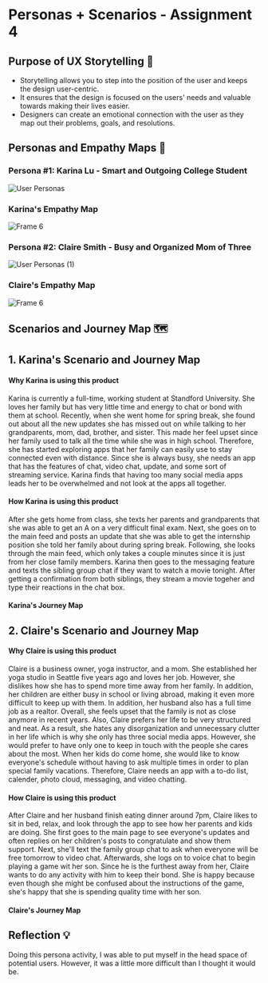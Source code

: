 
# Personas + Scenarios - Assignment 4
## Purpose of UX Storytelling 📖
* Storytelling allows you to step into the position of the user and keeps the design user-centric.
* It ensures that the design is focused on the users' needs and valuable towards making their lives easier.
* Designers can create an emotional connection with the user as they map out their problems, goals, and resolutions.

## Personas and Empathy Maps 👥
### Persona #1: Karina Lu - Smart and Outgoing College Student
![User Personas](https://user-images.githubusercontent.com/119825654/235575062-1217294a-1e25-4526-88e2-9aab59929787.jpg)

### Karina's Empathy Map 
![Frame 6](https://user-images.githubusercontent.com/119825654/235593821-f6e848be-cfd5-4e6c-ba1e-900045bd1d16.png)

### Persona #2: Claire Smith - Busy and Organized Mom of Three
![User Personas (1)](https://user-images.githubusercontent.com/119825654/235575243-2fbb844e-f92b-4cf9-9ecd-3569ebc9fbae.jpg)

### Claire's Empathy Map
![Frame 6](https://user-images.githubusercontent.com/119825654/235576884-74c4b1a1-9cb4-4fd7-8830-38a1931566d7.jpg)

## Scenarios and Journey Map 🗺

## 1. Karina's Scenario and Journey Map
#### Why Karina is using this product

Karina is currently a full-time, working student at Standford University. She loves her family but has very little time and energy to chat or bond with them at school. Recently, when she went home for spring break, she found out about all the new updates she has missed out on while talking to her grandparents, mom, dad, brother, and sister. This made her feel upset since her family used to talk all the time while she was in high school. Therefore, she has started exploring apps that her family can easily use to stay connected even with distance. Since she is always busy, she needs an app that has the features of chat, video chat, update, and some sort of streaming service. Karina finds that having too many social media apps leads her to be overwhelmed and not look at the apps all together.

#### How Karina is using this product

After she gets home from class, she texts her parents and grandparents that she was able to get an A on a very difficult final exam. Next, she goes on to the main feed and posts an update that she was able to get the internship position she told her family about during spring break. Following, she looks through the main feed, which only takes a couple minutes since it is just from her close family members. Karina then goes to the messaging feature and texts the sibling group chat if they want to watch a movie tonight. After getting a confirmation from both siblings, they stream a movie togeher and type their reactions in the chat box. 

#### Karina's Journey Map

## 2. Claire's Scenario and Journey Map
#### Why Claire is using this product

Claire is a business owner, yoga instructor, and a mom. She established her yoga studio in Seattle five years ago and loves her job. However, she dislikes how she has to spend more time away from her family. In addition, her children are either busy in school or living abroad, making it even more difficult to keep up with them. In addition, her husband also has a full time job as a realtor. Overall, she feels upset that the family is not as close anymore in recent years. Also, Claire prefers her life to be very structured and neat. As a result, she hates any disorganization and unnecessary clutter in her life which is why she only has three social media apps. However, she would prefer to have only one to keep in touch with the people she cares about the most. When her kids do come home, she would like to know everyone's schedule without having to ask multiple times in order to plan special family vacations. Therefore, Claire needs an app with a to-do list, calender, photo cloud, messaging, and video chatting. 

#### How Claire is using this product

After Claire and her husband finish eating dinner around 7pm, Claire likes to sit in bed, relax, and look through the app to see how her parents and kids are doing. She first goes to the main page to see everyone's updates and often replies on her children's posts to congratulate and show them support. Next, she'll text the family group chat to ask when everyone will be free tomorrow to video chat. Afterwards, she logs on to voice chat to begin playing a game wit her son. Since he is the furthest away from her, Claire wants to do any activity with him to keep their bond. She is happy because even though she might be confused about the instructions of the game, she's happy that she is spending quality time with her son. 

#### Claire's Journey Map

## Reflection 💡
Doing this persona activity, I was able to put myself in the head space of potential users. However, it was a little more difficult than I thought it would be. 

